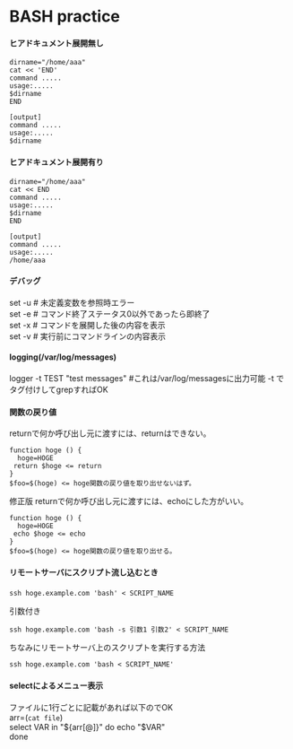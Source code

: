 # BASH practice


#### ヒアドキュメント展開無し
`dirname="/home/aaa"`  
`cat << 'END'`  
`command .....`  
`usage:.....`  
`$dirname`  
`END`  

`[output]`  
`command .....`  
`usage:.....`  
`$dirname`  


#### ヒアドキュメント展開有り
`dirname="/home/aaa"`  
`cat << END`  
`command .....`  
`usage:.....`  
`$dirname`  
`END`  

`[output]`  
`command .....`  
`usage:.....`  
`/home/aaa`  

#### デバッグ
set -u # 未定義変数を参照時エラー  
set -e # コマンド終了ステータス0以外であったら即終了  
set -x # コマンドを展開した後の内容を表示  
set -v # 実行前にコマンドラインの内容表示  

#### logging(/var/log/messages)
logger -t TEST "test messages" #これは/var/log/messagesに出力可能 -t でタグ付けしてgrepすればOK

#### 関数の戻り値
returnで何か呼び出し元に渡すには、returnはできない。

`function hoge () {`  
`  hoge=HOGE`  
`  return $hoge <= return `  
`}`  
`$foo=$(hoge) <= hoge関数の戻り値を取り出せないはず。`  

修正版
returnで何か呼び出し元に渡すには、echoにした方がいい。

`function hoge () {`  
`  hoge=HOGE`  
`  echo $hoge <= echo `  
`}`  
`$foo=$(hoge) <= hoge関数の戻り値を取り出せる。`  

#### リモートサーバにスクリプト流し込むとき
`ssh hoge.example.com 'bash' < SCRIPT_NAME`  

引数付き

`ssh hoge.example.com 'bash -s 引数1 引数2' < SCRIPT_NAME`  

ちなみにリモートサーバ上のスクリプトを実行する方法

`ssh hoge.example.com 'bash < SCRIPT_NAME'`  

#### selectによるメニュー表示
ファイルに1行ごとに記載があれば以下のでOK  
arr=(`cat file`)  
select VAR in "${arr[@]}"  
do  
    echo "$VAR"  
done  
